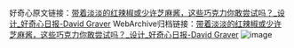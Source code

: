 好奇心原文链接：[带着淡淡的红辣椒或少许芝麻酱，这些巧克力你敢尝试吗？_设计_好奇心日报-David Graver](https://www.qdaily.com/articles/11607.html)
WebArchive归档链接：[带着淡淡的红辣椒或少许芝麻酱，这些巧克力你敢尝试吗？_设计_好奇心日报-David Graver](http://web.archive.org/web/20190623170814/https://www.qdaily.com/articles/11607.html)
![image](http://ww3.sinaimg.cn/large/007d5XDply1g3wadqs3ehj30u03zthdt)